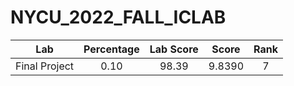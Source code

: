 # NYCU_2022_FALL_ICLAB

|  Lab  | Percentage | Lab Score | Score | Rank |
|:------:|:----------:|:------------:|:------------:|:------------:|
| Final Project | 0.10 | 98.39 | 9.8390 | 7 | 
